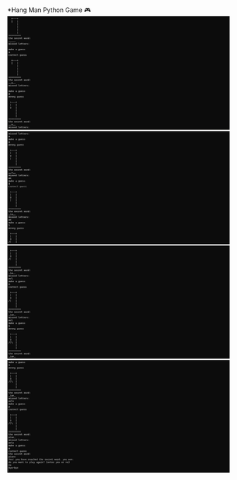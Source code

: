 *Hang Man Python Game 🎮
![hang man game](Screenshots/1.png)
![hang man game](Screenshots/2.png)
![hang man game](Screenshots/3.png)
![hang man game](Screenshots/4.png)
